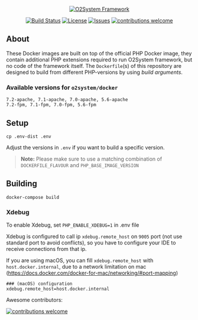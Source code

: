 <div align="center" markdown="1">

[![O2System Framework](https://o2system.id/assets/img/logo/logo-200px.png?logo)](http://o2system.id)
</div>

<div align="center" markdown="1">

[![Build Status](https://travis-ci.org/o2system/docker.svg?branch=master)](https://travis-ci.org/o2system/docker)
[![License](https://img.shields.io/github/license/o2system/docker.svg)](https://img.shields.io/github/license/o2system/docker.svg)
[![Issues](https://img.shields.io/github/issues/o2system/docker.svg)](https://github.com/o2system/docker)
[![contributions welcome](https://img.shields.io/badge/contributions-welcome-brightgreen.svg?style=flat)](https://o2system.id/docker/contributing)

</div>

## About

These Docker images are built on top of the official PHP Docker image, they contain additional PHP extensions required to run O2System framework, but no code of the framework itself.
The `Dockerfile`(s) of this repository are designed to build from different PHP-versions by using *build arguments*.

### Available versions for `o2system/docker`

```
7.2-apache, 7.1-apache, 7.0-apache, 5.6-apache
7.2-fpm, 7.1-fpm, 7.0-fpm, 5.6-fpm
```

## Setup

    cp .env-dist .env

Adjust the versions in `.env` if you want to build a specific version.

> **Note:** Please make sure to use a matching combination of `DOCKERFILE_FLAVOUR` and `PHP_BASE_IMAGE_VERSION`


## Building

    docker-compose build


### Xdebug

To enable Xdebug, set `PHP_ENABLE_XDEBUG=1` in .env file

Xdebug is configured to call ip `xdebug.remote_host` on `9005` port (not use standard port to avoid conflicts),
so you have to configure your IDE to receive connections from that ip.

If you are using macOS, you can fill `xdebug.remote_host` with `host.docker.internal`, due to a network limitation on mac (https://docs.docker.com/docker-for-mac/networking/#port-mapping)

    ### (macOS) configuration
    xdebug.remote_host=host.docker.internal


Awesome contributors:

<a href="http://o2system.id/contributing"><img src="https://img.shields.io/badge/contributions-welcome-brightgreen.svg?style=flat" alt="contributions welcome"></a>